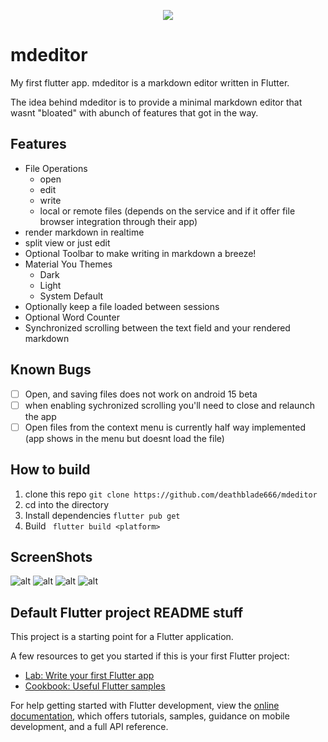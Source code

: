 <p align="center">
  <img src="https://github.com/deathblade666/mdeditor/blob/main/android/app/src/main/res/mipmap-xxxhdpi/ic_launcher.png">
</p>

# mdeditor

My first flutter app. mdeditor is a markdown editor written in Flutter. 

The idea behind mdeditor is to provide a minimal markdown editor that wasnt "bloated" with abunch of features that got in the way. 

## Features
- File Operations
  - open
  - edit
  - write
  - local or remote files (depends on the service and if it offer file browser integration through their app)
- render markdown in realtime
- split view or just edit
- Optional Toolbar to make writing in markdown a breeze!
- Material You Themes
  - Dark
  - Light
  - System Default
- Optionally keep a file loaded between sessions
- Optional Word Counter
- Synchronized scrolling between the text field and your rendered markdown

## Known Bugs
- [ ] Open, and saving files does not work on android 15 beta
- [ ] when enabling sychronized scrolling you'll need to close and relaunch the app
- [ ] Open files from the context menu is currently half way implemented (app shows in the menu but doesnt load the file)

## How to build
1. clone this repo ```git clone https://github.com/deathblade666/mdeditor```
2. cd into the directory
3. Install dependencies 
```flutter pub get```
4. Build 
``` flutter build <platform>```

## ScreenShots
![alt](https://github.com/deathblade666/mdeditor/blob/main/_screenshots/Screenshot_20240902-152251_mdeditor.png) ![alt](https://github.com/deathblade666/mdeditor/blob/main/_screenshots/Screenshot_20240902-152300_mdeditor.png) ![alt](https://github.com/deathblade666/mdeditor/blob/main/_screenshots/Screenshot_20240902-152309_mdeditor.png) ![alt](https://github.com/deathblade666/mdeditor/blob/main/_screenshots/Screenshot_20240902-152404_mdeditor.png)





## Default Flutter project README stuff
This project is a starting point for a Flutter application.

A few resources to get you started if this is your first Flutter project:

- [Lab: Write your first Flutter app](https://docs.flutter.dev/get-started/codelab)
- [Cookbook: Useful Flutter samples](https://docs.flutter.dev/cookbook)

For help getting started with Flutter development, view the
[online documentation](https://docs.flutter.dev/), which offers tutorials,
samples, guidance on mobile development, and a full API reference.
